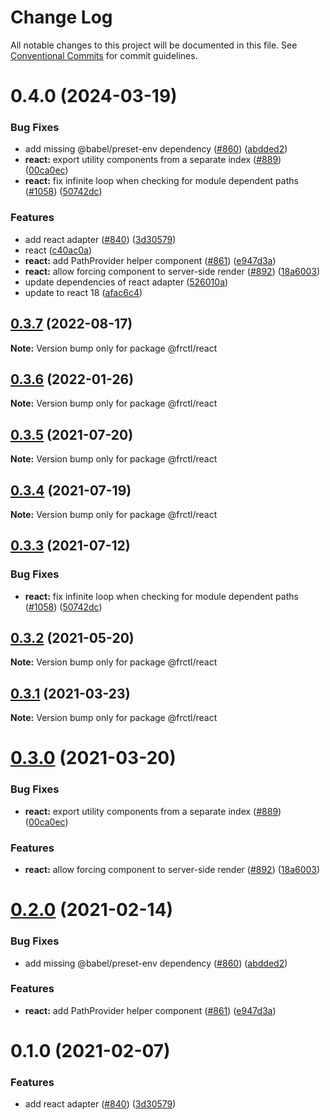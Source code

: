 # Change Log

All notable changes to this project will be documented in this file.
See [Conventional Commits](https://conventionalcommits.org) for commit guidelines.

# 0.4.0 (2024-03-19)

### Bug Fixes

-   add missing @babel/preset-env dependency ([#860](https://github.com/frctl/fractal/issues/860)) ([abdded2](https://github.com/frctl/fractal/commit/abdded2d4144150978824116a88f08788c2ceedd))
-   **react:** export utility components from a separate index ([#889](https://github.com/frctl/fractal/issues/889)) ([00ca0ec](https://github.com/frctl/fractal/commit/00ca0ec5b4bfe3570c7b3c818f29d17cdde74dd9))
-   **react:** fix infinite loop when checking for module dependent paths ([#1058](https://github.com/frctl/fractal/issues/1058)) ([50742dc](https://github.com/frctl/fractal/commit/50742dc6f8db1548da782ca3a70ac1043962ee3d))

### Features

-   add react adapter ([#840](https://github.com/frctl/fractal/issues/840)) ([3d30579](https://github.com/frctl/fractal/commit/3d30579c99c14872420d43d834f04bcb7f36fb94))
-   react ([c40ac0a](https://github.com/frctl/fractal/commit/c40ac0a1f949a1ddd7c846aef85b11356cf129ab))
-   **react:** add PathProvider helper component ([#861](https://github.com/frctl/fractal/issues/861)) ([e947d3a](https://github.com/frctl/fractal/commit/e947d3a030e5d1dcfdd94013d6ee2278ed7ea93c))
-   **react:** allow forcing component to server-side render ([#892](https://github.com/frctl/fractal/issues/892)) ([18a6003](https://github.com/frctl/fractal/commit/18a6003f47f66a4933b9d9d58dd2444ae59b80f3))
-   update dependencies of react adapter ([526010a](https://github.com/frctl/fractal/commit/526010a046388536b2ccfb196c65f6e8f447eaf4))
-   update to react 18 ([afac6c4](https://github.com/frctl/fractal/commit/afac6c47b285c88a429358c29dc486db6a9063bf))

## [0.3.7](https://github.com/frctl/fractal/compare/@frctl/react@0.3.6...@frctl/react@0.3.7) (2022-08-17)

**Note:** Version bump only for package @frctl/react

## [0.3.6](https://github.com/frctl/fractal/compare/@frctl/react@0.3.5...@frctl/react@0.3.6) (2022-01-26)

**Note:** Version bump only for package @frctl/react

## [0.3.5](https://github.com/frctl/fractal/compare/@frctl/react@0.3.4...@frctl/react@0.3.5) (2021-07-20)

**Note:** Version bump only for package @frctl/react

## [0.3.4](https://github.com/frctl/fractal/compare/@frctl/react@0.3.3...@frctl/react@0.3.4) (2021-07-19)

**Note:** Version bump only for package @frctl/react

## [0.3.3](https://github.com/frctl/fractal/compare/@frctl/react@0.3.2...@frctl/react@0.3.3) (2021-07-12)

### Bug Fixes

-   **react:** fix infinite loop when checking for module dependent paths ([#1058](https://github.com/frctl/fractal/issues/1058)) ([50742dc](https://github.com/frctl/fractal/commit/50742dc6f8db1548da782ca3a70ac1043962ee3d))

## [0.3.2](https://github.com/frctl/fractal/compare/@frctl/react@0.3.1...@frctl/react@0.3.2) (2021-05-20)

**Note:** Version bump only for package @frctl/react

## [0.3.1](https://github.com/frctl/fractal/compare/@frctl/react@0.3.0...@frctl/react@0.3.1) (2021-03-23)

**Note:** Version bump only for package @frctl/react

# [0.3.0](https://github.com/frctl/fractal/compare/@frctl/react@0.2.0...@frctl/react@0.3.0) (2021-03-20)

### Bug Fixes

-   **react:** export utility components from a separate index ([#889](https://github.com/frctl/fractal/issues/889)) ([00ca0ec](https://github.com/frctl/fractal/commit/00ca0ec5b4bfe3570c7b3c818f29d17cdde74dd9))

### Features

-   **react:** allow forcing component to server-side render ([#892](https://github.com/frctl/fractal/issues/892)) ([18a6003](https://github.com/frctl/fractal/commit/18a6003f47f66a4933b9d9d58dd2444ae59b80f3))

# [0.2.0](https://github.com/frctl/fractal/compare/@frctl/react@0.1.0...@frctl/react@0.2.0) (2021-02-14)

### Bug Fixes

-   add missing @babel/preset-env dependency ([#860](https://github.com/frctl/fractal/issues/860)) ([abdded2](https://github.com/frctl/fractal/commit/abdded2d4144150978824116a88f08788c2ceedd))

### Features

-   **react:** add PathProvider helper component ([#861](https://github.com/frctl/fractal/issues/861)) ([e947d3a](https://github.com/frctl/fractal/commit/e947d3a030e5d1dcfdd94013d6ee2278ed7ea93c))

# 0.1.0 (2021-02-07)

### Features

-   add react adapter ([#840](https://github.com/frctl/fractal/issues/840)) ([3d30579](https://github.com/frctl/fractal/commit/3d30579c99c14872420d43d834f04bcb7f36fb94))

